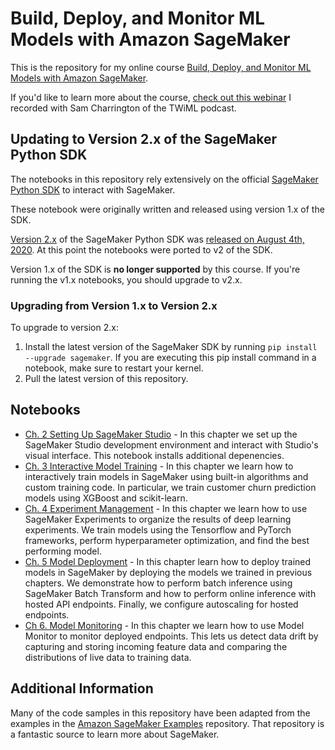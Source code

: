# Build, Deploy, and Monitor ML Models with Amazon SageMaker

This is the repository for my online course [Build, Deploy, and Monitor ML Models with Amazon SageMaker](https://mlinproduction.teachable.com/p/build-deploy-and-monitor-ml-models-with-amazon-sagemaker?utm_source=mlinproduction&utm_medium=github&utm_campaign=course_repo).

If you'd like to learn more about the course, [check out this webinar](https://twimlai.com/sagemaker?utm_source=ml_in_production_webinar&utm_medium=affiliate_course&utm_campaign=sagemaker_course_202008) I recorded with Sam Charrington of the TWiML podcast.

## Updating to Version 2.x of the SageMaker Python SDK

The notebooks in this repository rely extensively on the official [SageMaker Python SDK](https://sagemaker.readthedocs.io/en/stable/) to interact with SageMaker. 

These notebook were originally written and released using version 1.x of the SDK. 

[Version 2.x](https://sagemaker.readthedocs.io/en/stable/v2.html) of the SageMaker Python SDK was [released on August 4th, 2020](https://pypi.org/project/sagemaker/#history). At this point the notebooks were ported to v2 of the SDK.

Version 1.x of the SDK is **no longer supported** by this course. If you're running the v1.x notebooks, you should upgrade to v2.x.

### Upgrading from Version 1.x to Version 2.x

To upgrade to version 2.x:

1. Install the latest version of the SageMaker SDK by running `pip install --upgrade sagemaker`. If you are executing this pip install command in a notebook, make sure to restart your kernel.
2. Pull the latest version of this repository.

## Notebooks

* [Ch. 2 Setting Up SageMaker Studio](https://github.com/lpatruno/sagemaker-course/blob/master/notebooks/ch02_setup.ipynb) - In this chapter we set up the SageMaker Studio development environment and interact with Studio's visual interface. This notebook installs additional depenencies.
* [Ch. 3 Interactive Model Training](https://github.com/lpatruno/sagemaker-course/blob/master/notebooks/ch03_interactive_model_training.ipynb) - In this chapter we learn how to interactively train models in SageMaker using built-in algorithms and custom training code. In particular, we train customer churn prediction models using XGBoost and scikit-learn.
* [Ch. 4 Experiment Management](https://github.com/lpatruno/sagemaker-course/blob/master/notebooks/ch04_experiment_management.ipynb) - In this chapter we learn how to use SageMaker Experiments to organize the results of deep learning experiments. We train models using the Tensorflow and PyTorch frameworks, perform hyperparameter optimization, and find the best performing model.
* [Ch. 5 Model Deployment](https://github.com/lpatruno/sagemaker-course/blob/master/notebooks/ch05_model_deployment.ipynb) - In this chapter learn how to deploy trained models in SageMaker by deploying the models we trained in previous chapters. We demonstrate how to perform batch inference using SageMaker Batch Transform and how to perform online inference with hosted API endpoints. Finally, we configure autoscaling for hosted endpoints.
* [Ch 6. Model Monitoring](https://github.com/lpatruno/sagemaker-course/blob/master/notebooks/ch05_model_deployment.ipynb) - In this chapter we learn how to use Model Monitor to monitor deployed endpoints. This lets us detect data drift by capturing and storing incoming feature data and comparing the distributions of live data to training data.


## Additional Information

Many of the code samples in this repository have been adapted from the examples in the [Amazon SageMaker Examples](https://github.com/awslabs/amazon-sagemaker-examples/) repository. That repository is a fantastic source to learn more about SageMaker. 
